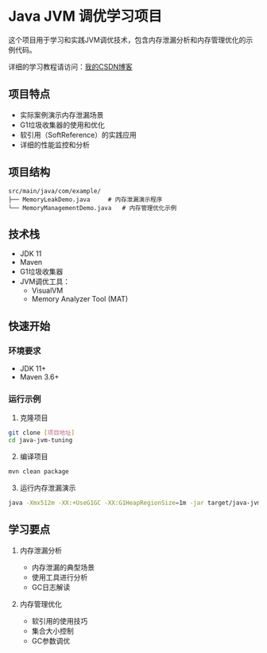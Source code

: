 # Java JVM 调优学习项目

这个项目用于学习和实践JVM调优技术，包含内存泄漏分析和内存管理优化的示例代码。

 详细的学习教程请访问：[我的CSDN博客](https://blog.csdn.net/qq_43460315?spm=1000.2115.3001.5343)

## 项目特点
- 实际案例演示内存泄漏场景
- G1垃圾收集器的使用和优化
- 软引用（SoftReference）的实践应用
- 详细的性能监控和分析

## 项目结构
```
src/main/java/com/example/
├── MemoryLeakDemo.java     # 内存泄漏演示程序
└── MemoryManagementDemo.java   # 内存管理优化示例
```

## 技术栈
- JDK 11
- Maven
- G1垃圾收集器
- JVM调优工具：
  - VisualVM
  - Memory Analyzer Tool (MAT)

## 快速开始

### 环境要求
- JDK 11+
- Maven 3.6+

### 运行示例
1. 克隆项目
```bash
git clone [项目地址]
cd java-jvm-tuning
```

2. 编译项目
```bash
mvn clean package
```

3. 运行内存泄漏演示
```bash
java -Xmx512m -XX:+UseG1GC -XX:G1HeapRegionSize=1m -jar target/java-jvm-tuning-1.0-SNAPSHOT.jar
```

## 学习要点
1. 内存泄漏分析
   - 内存泄漏的典型场景
   - 使用工具进行分析
   - GC日志解读

2. 内存管理优化
   - 软引用的使用技巧
   - 集合大小控制
   - GC参数调优


